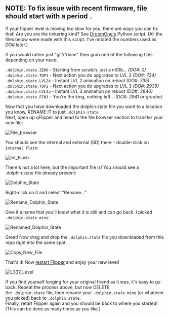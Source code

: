 ## NOTE: To fix issue with recent firmware, file should start with a period `.`

If your flipper level is moving too slow for you, there are ways you can fix that! Are you are the tinkering kind? See [DroomOne's](https://github.com/DroomOne/FlipperScripts) Python script. (All the files below were made with this script. I've notated the numbers used as _DO#_ later.)

If you would rather just "git'r'done" then grab one of the following files depending on your need.

`.dolphin.state.ZERO` - Starting from scratch, just a n00b... _(DO#: 0)_<br>
`.dolphin.state.TOP1` - Next action you do upgrades to LVL 2 _(DO#: 734)_<br>
`.dolphin.state.LVL2a` - Instant LVL 2 animation on reboot _(DO#: 735)_<br>
`.dolphin.state.TOP2` - Next action you do upgrades to LVL 3 _(DO#: 2939)_<br>
`.dolphin.state.LVL3a` - Instant LVL 3 animation on reboot _(DO#: 2940)_<br>
`.dolphin.state.FIN3` - You're the king, nothing left... _(DO#: 2941 or greater)_

Now that you have downloaded the dolphin.state file you want to a location you know, RENAME IT to just `.dolphin.state`<br>
Next, open up qFlipper and head to the file browser section to transfer your new file:

![File_browser](https://user-images.githubusercontent.com/57457139/169634442-38acca0a-94e0-4038-aa54-dd33ebdffa29.png)

You should see the internal and external (SD) there - double-click on `Internal Flash`:

![Int_Flash](https://user-images.githubusercontent.com/57457139/169634459-a9e87dac-d180-4e09-b047-86dc7cad49f9.png)

There's not a lot here, but the important file is! You should see a .dolphin.state file already present:

![Dolphin_State](https://user-images.githubusercontent.com/57457139/169634517-232ec48d-e7ec-44d0-a456-c2cad9adbf65.png)

Right-click on it and select "Rename..."

![Rename_Dolphin_State](https://user-images.githubusercontent.com/57457139/169634563-05313a4f-85d0-4a94-a298-a75e7b059fec.png)

Give it a name that you'll know what it is still and can go back. I picked `.dolphin.state.mine`:

![Renamed_Dolphin_State](https://user-images.githubusercontent.com/57457139/169634598-920eeb36-7b1f-40fb-8ad2-bfda8c6a6620.png)

Great! Now drag and drop the `.dolphin.state` file you downloaded from this repo right into the same spot:

![Copy_New_File](https://user-images.githubusercontent.com/57457139/169634632-3c8195ca-af54-43da-a636-7231ff36a988.png)

That's it! Now [restart Flipper](https://docs.flipperzero.one/basics/reboot) and enjoy your new level!

![L337_Level](https://user-images.githubusercontent.com/57457139/169634673-889e823f-4757-4911-ac34-5dd962e7f907.png)

If you find yourself longing for your original friend as it was, it's easy to go back. Repeat the process above, but now DELETE<br>
the `.dolphin.state` file, then rename your `.dolphin.state.mine` (or whatever you picked) back to `.dolphin.state`.<br>
Finally, retart Flipper again and you should be back to where you started! (This can be done as many times as you like.)
